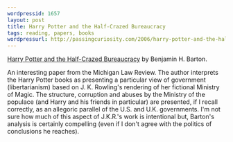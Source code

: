 ```yaml
---
wordpressid: 1657
layout: post
title: Harry Potter and the Half-Crazed Bureaucracy
tags: reading, papers, books
wordpressurl: http://passingcuriosity.com/2006/harry-potter-and-the-half-crazed-bureaucracy/
---
```


[Harry Potter and the Half-Crazed Bureaucracy][1] by Benjamin H. Barton.

An interesting paper from the Michigan Law Review. The author interprets the
Harry Potter books as presenting a particular view of government
(libertarianism) based on J. K. Rowling's rendering of her fictional Ministry
of Magic. The structure, corruption and abuses by the Ministry of the populace
(and Harry and his friends in particular) are presented, if I recall correctly,
as an allegoric parallel of the U.S. and U.K. governments. I'm not sure how
much of this aspect of J.K.R.'s work is intentional but, Barton's analysis is
certainly compelling (even if I don't agree with the politics of conclusions he
reaches).

[1]: http://ssrn.com/abstract=830765
